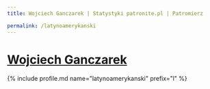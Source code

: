 ```yaml
---
title: Wojciech Ganczarek | Statystyki patronite.pl | Patromierz

permalink: /latynoamerykanski
---
```


# [Wojciech Ganczarek](https://patronite.pl/latynoamerykanski)

{% include profile.md name="latynoamerykanski" prefix="l" %}
